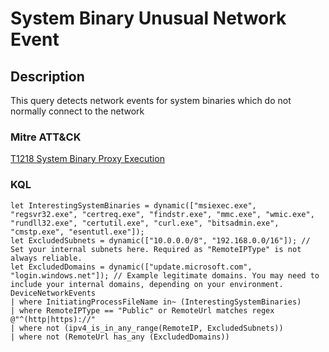 # System Binary Unusual Network Event

## Description
This query detects network events for system binaries which do not normally connect to the network

### Mitre ATT&CK

[T1218 System Binary Proxy Execution](https://attack.mitre.org/techniques/T1218/)


### KQL

```KQL
let InterestingSystemBinaries = dynamic(["msiexec.exe", "regsvr32.exe", "certreq.exe", "findstr.exe", "mmc.exe", "wmic.exe", "rundll32.exe", "certutil.exe", "curl.exe", "bitsadmin.exe", "cmstp.exe", "esentutl.exe"]);
let ExcludedSubnets = dynamic(["10.0.0.0/8", "192.168.0.0/16"]); // Set your internal subnets here. Required as "RemoteIPType" is not always reliable.
let ExcludedDomains = dynamic(["update.microsoft.com", "login.windows.net"]); // Example legitimate domains. You may need to include your internal domains, depending on your environment.
DeviceNetworkEvents
| where InitiatingProcessFileName in~ (InterestingSystemBinaries)
| where RemoteIPType == "Public" or RemoteUrl matches regex @"^(http|https)://" 
| where not (ipv4_is_in_any_range(RemoteIP, ExcludedSubnets))
| where not (RemoteUrl has_any (ExcludedDomains))